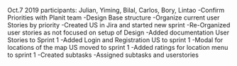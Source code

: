 Oct.7 2019
participants: Julian, Yiming, Bilal, Carlos, Bory, Lintao
-Confirm Priorities with Planit team
-Design Base structure
-Organize current user Stories by priority
-Created US in Jira and started new sprint
-Re-Organized user stories as not focused on setup of Design
-Added documentation User Stories to Sprint 1
-Added Login and Registration US to sprint 1
-Modal for locations of the map US moved to sprint 1
-Added ratings for location menu to sprint 1
-Created subtasks
-Assigned subtasks and userstories

